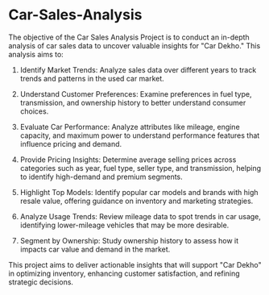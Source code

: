 # Car-Sales-Analysis

The objective of the Car Sales Analysis Project is to conduct an in-depth analysis of car sales data to uncover valuable insights for "Car Dekho." This analysis aims to:

1. Identify Market Trends: Analyze sales data over different years to track trends and patterns in the used car market.

2. Understand Customer Preferences: Examine preferences in fuel type, transmission, and ownership history to better understand consumer choices.

3. Evaluate Car Performance: Analyze attributes like mileage, engine capacity, and maximum power to understand performance features that influence pricing and demand.

4. Provide Pricing Insights: Determine average selling prices across categories such as year, fuel type, seller type, and transmission, helping to identify high-demand and premium segments.

5. Highlight Top Models: Identify popular car models and brands with high resale value, offering guidance on inventory and marketing strategies.

6. Analyze Usage Trends: Review mileage data to spot trends in car usage, identifying lower-mileage vehicles that may be more desirable.

7. Segment by Ownership: Study ownership history to assess how it impacts car value and demand in the market.

This project aims to deliver actionable insights that will support "Car Dekho" in optimizing inventory, enhancing customer satisfaction, and refining strategic decisions.
